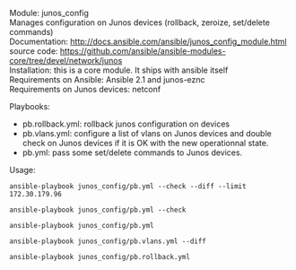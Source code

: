 Module: junos_config  
Manages configuration on Junos devices (rollback, zeroize, set/delete commands)   
Documentation: http://docs.ansible.com/ansible/junos_config_module.html  
source code: https://github.com/ansible/ansible-modules-core/tree/devel/network/junos   
Installation: this is a core module. It ships with ansible itself     
Requirements on Ansible: Ansible 2.1 and junos-eznc    
Requirements on  Junos devices: netconf  

Playbooks:  
- pb.rollback.yml: rollback junos configuration on devices  
- pb.vlans.yml: configure a list of vlans on Junos devices and double check on Junos devices if it is OK with the new operationnal state.   
- pb.yml: pass some set/delete commands to Junos devices.   

Usage:  
```
ansible-playbook junos_config/pb.yml --check --diff --limit 172.30.179.96

ansible-playbook junos_config/pb.yml --check 

ansible-playbook junos_config/pb.yml

ansible-playbook junos_config/pb.vlans.yml --diff

ansible-playbook junos_config/pb.rollback.yml
```
